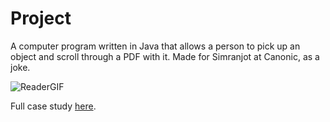 # Project
A computer program written in Java that allows a person to pick up an object and scroll through a PDF with it. Made for Simranjot at Canonic, as a joke. 

![ReaderGIF](https://github.com/arjuncreates/object-reader/assets/82059571/2bc86e48-c3c3-452b-9a86-0c4cc9b6ae30)

Full case study <a href = "https://arjuncreates.github.io/projects/object-reader">here</a>.
